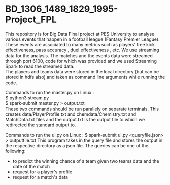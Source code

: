 # BD_1306_1489_1829_1995-Project_FPL

This repository is for Big Data Final project at PES University to analyse various events that happen in a football league (Fantasy Premier League).
These events are associated to many metrics such as players’ free kick effectiveness, pass accuracy , duel effectiveness , etc. We use streaming data for the analysis.
The matches and the events data were streamed through port 6100, code for which was provided and we used Streaming Spark to read the streamed data.<br>
The players and teams data were stored in the local directory (but can be stored in hdfs also) and taken as command line arguments while running the code. <br>

Commands to run the master.py on Linux :<br>
$ python3 stream.py<br>
$ spark-submit master.py > output.txt<br>
These two commands should be run parallely on separate terminals. This creates data/PlayerProfile.txt and chemdata/Chemistry.txt and MatchData.txt files and the output.txt is the output file to which we redirected the standard output to.<br>

Commands to run the ui.py on Linux :
$ spark-submit ui.py <queryfile.json> > outputfile.txt
This program takes in the query file and stores the output in the respective directory as a json file. The queries can be one of the following:
  - to predict the winning chance of a team given two teams data and the date of the match
  - request for a player's profile
  - request for a match's data
